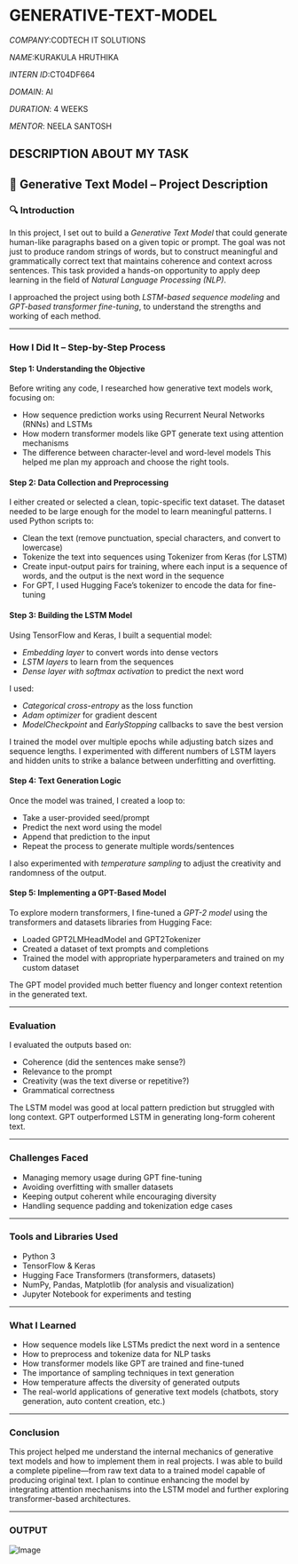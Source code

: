 # GENERATIVE-TEXT-MODEL

*COMPANY*:CODTECH IT SOLUTIONS

*NAME*:KURAKULA HRUTHIKA

*INTERN ID*:CT04DF664

*DOMAIN*: AI

*DURATION*: 4 WEEKS

*MENTOR*: NEELA SANTOSH



## DESCRIPTION ABOUT MY TASK


## 📘 Generative Text Model – Project Description

### 🔍 Introduction

In this project, I set out to build a *Generative Text Model* that could generate human-like paragraphs based on a given topic or prompt. The goal was not just to produce random strings of words, but to construct meaningful and grammatically correct text that maintains coherence and context across sentences. This task provided a hands-on opportunity to apply deep learning in the field of *Natural Language Processing (NLP)*.

I approached the project using both *LSTM-based sequence modeling* and *GPT-based transformer fine-tuning*, to understand the strengths and working of each method.

---

###  How I Did It – Step-by-Step Process

####  Step 1: Understanding the Objective

Before writing any code, I researched how generative text models work, focusing on:

* How sequence prediction works using Recurrent Neural Networks (RNNs) and LSTMs
* How modern transformer models like GPT generate text using attention mechanisms
* The difference between character-level and word-level models
  This helped me plan my approach and choose the right tools.

####  Step 2: Data Collection and Preprocessing

I either created or selected a clean, topic-specific text dataset. The dataset needed to be large enough for the model to learn meaningful patterns. I used Python scripts to:

* Clean the text (remove punctuation, special characters, and convert to lowercase)
* Tokenize the text into sequences using Tokenizer from Keras (for LSTM)
* Create input-output pairs for training, where each input is a sequence of words, and the output is the next word in the sequence
* For GPT, I used Hugging Face’s tokenizer to encode the data for fine-tuning

####  Step 3: Building the LSTM Model

Using TensorFlow and Keras, I built a sequential model:

* *Embedding layer* to convert words into dense vectors
* *LSTM layers* to learn from the sequences
* *Dense layer with softmax activation* to predict the next word

I used:

* *Categorical cross-entropy* as the loss function
* *Adam optimizer* for gradient descent
* *ModelCheckpoint* and *EarlyStopping* callbacks to save the best version

I trained the model over multiple epochs while adjusting batch sizes and sequence lengths. I experimented with different numbers of LSTM layers and hidden units to strike a balance between underfitting and overfitting.

####  Step 4: Text Generation Logic

Once the model was trained, I created a loop to:

* Take a user-provided seed/prompt
* Predict the next word using the model
* Append that prediction to the input
* Repeat the process to generate multiple words/sentences

I also experimented with *temperature sampling* to adjust the creativity and randomness of the output.

####  Step 5: Implementing a GPT-Based Model

To explore modern transformers, I fine-tuned a *GPT-2 model* using the transformers and datasets libraries from Hugging Face:

* Loaded GPT2LMHeadModel and GPT2Tokenizer
* Created a dataset of text prompts and completions
* Trained the model with appropriate hyperparameters and trained on my custom dataset

The GPT model provided much better fluency and longer context retention in the generated text.

---

### Evaluation

I evaluated the outputs based on:

* Coherence (did the sentences make sense?)
* Relevance to the prompt
* Creativity (was the text diverse or repetitive?)
* Grammatical correctness

The LSTM model was good at local pattern prediction but struggled with long context. GPT outperformed LSTM in generating long-form coherent text.

---

###  Challenges Faced

* Managing memory usage during GPT fine-tuning
* Avoiding overfitting with smaller datasets
* Keeping output coherent while encouraging diversity
* Handling sequence padding and tokenization edge cases

---

###  Tools and Libraries Used

* Python 3
* TensorFlow & Keras
* Hugging Face Transformers (transformers, datasets)
* NumPy, Pandas, Matplotlib (for analysis and visualization)
* Jupyter Notebook for experiments and testing

---

### What I Learned

* How sequence models like LSTMs predict the next word in a sentence
* How to preprocess and tokenize data for NLP tasks
* How transformer models like GPT are trained and fine-tuned
* The importance of sampling techniques in text generation
* How temperature affects the diversity of generated outputs
* The real-world applications of generative text models (chatbots, story generation, auto content creation, etc.)

---

###  Conclusion

This project helped me understand the internal mechanics of generative text models and how to implement them in real projects. I was able to build a complete pipeline—from raw text data to a trained model capable of producing original text. I plan to continue enhancing the model by integrating attention mechanisms into the LSTM model and further exploring transformer-based architectures.

---

### OUTPUT

![Image](https://github.com/user-attachments/assets/3b6e1ac1-3d3d-41f9-90e7-37ac2e950d1f)
